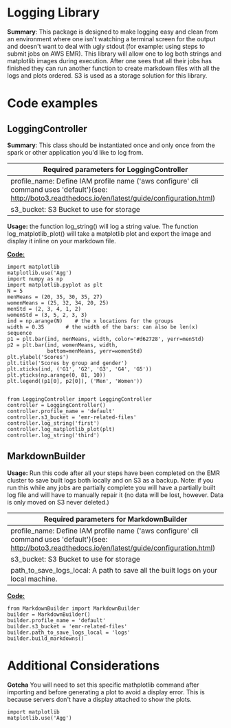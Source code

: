 <h1> Logging Library </h1>

<b>Summary</b>: This package is designed to make logging easy and clean from an environment where one isn't watching a terminal screen for the output and doesn't want to deal with ugly stdout (for example: using steps to submit jobs on AWS EMR). This library will allow one to log both strings and matplotlib images during execution. After one sees that all their jobs has finished they can run another function to create markdown files with all the logs and plots ordered. S3 is used as a storage solution for this library.

<h1>Code examples</h1>

<h2>LoggingController</h2>

<b>Summary</b>: This class should be instantiated once and only once from the spark or other application you'd like to log from.

| Required parameters for LoggingController |
|---|
| profile_name: Define IAM profile name ('aws configure' cli command uses 'default')(see: http://boto3.readthedocs.io/en/latest/guide/configuration.html)  |
| s3_bucket: S3 Bucket to use for storage |

<b>Usage:</b> the function log_string() will log a string value. The function log_matplotlib_plot() will take a matplotlib plot and export the image and display it inline on your markdown file.

<b>[Code:](LoggingController.py)</b>
```
import matplotlib
matplotlib.use('Agg')
import numpy as np
import matplotlib.pyplot as plt
N = 5
menMeans = (20, 35, 30, 35, 27)
womenMeans = (25, 32, 34, 20, 25)
menStd = (2, 3, 4, 1, 2)
womenStd = (3, 5, 2, 3, 3)
ind = np.arange(N)    # the x locations for the groups
width = 0.35       # the width of the bars: can also be len(x) sequence
p1 = plt.bar(ind, menMeans, width, color='#d62728', yerr=menStd)
p2 = plt.bar(ind, womenMeans, width,
             bottom=menMeans, yerr=womenStd)
plt.ylabel('Scores')
plt.title('Scores by group and gender')
plt.xticks(ind, ('G1', 'G2', 'G3', 'G4', 'G5'))
plt.yticks(np.arange(0, 81, 10))
plt.legend((p1[0], p2[0]), ('Men', 'Women'))


from LoggingController import LoggingController
controller = LoggingController()
controller.profile_name = 'default'
controller.s3_bucket = 'emr-related-files'
controller.log_string('first')
controller.log_matplotlib_plot(plt)
controller.log_string('third')
```

<h2>MarkdownBuilder</h2>

<b>Usage:</b> Run this code after all your steps have been completed on the EMR cluster to save built logs both locally and on S3 as a backup. Note: if you run this while any jobs are partially complete you will have a partially built log file and will have to manually repair it (no data will be lost, however. Data is only moved on S3 never deleted.)

| Required parameters for MarkdownBuilder |
|---|
| profile_name: Define IAM profile name ('aws configure' cli command uses 'default')(see: http://boto3.readthedocs.io/en/latest/guide/configuration.html) |
| s3_bucket: S3 Bucket to use for storage |
| path_to_save_logs_local: A path to save all the built logs on your local machine. |

<b>[Code:](MarkdownBuilder.py)</b>
```
from MarkdownBuilder import MarkdownBuilder
builder = MarkdownBuilder()
builder.profile_name = 'default'
builder.s3_bucket = 'emr-related-files'
builder.path_to_save_logs_local = 'logs'
builder.build_markdowns()

```
<h1>Additional Considerations</h1>

<b>Gotcha</b> You will need to set this specific mathplotlib command after importing and before generating a plot to avoid a display error. This is because servers don't have a display attached to show the plots.

```
import matplotlib
matplotlib.use('Agg')
```
